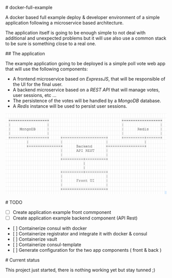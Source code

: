 # docker-full-example

A docker based full example deploy & developer environment of a simple
application following a microservice based architecture.

The application itself is going to be enough simple to not deal with
additional and unexpected problems but it will use also use a common stack to
be sure is something close to a real one.

## The application

The example application going to be deployed is a simple poll vote web app
that will use the following components:

* A frontend microservice based on *ExpressJS*, that will be responsible of 
  the UI for the final user.
* A backend microservice based on a *REST API* that will manage votes,
  user sessions, etc ...
* The persistence of the votes will be handled by a *MongoDB* database.
* A *Redis* instance will be used to persist user sessions.

![Application Arquitecture](docs/fig1.png)



# TODO

- [ ] Create application example front commponent
- [ ] Create application example backend component (API Rest)
- [ ] Containerize consul with docker
- [ ] Containerize registrator and integrate it with docker & consul
- [ ] Containerize vault
- [ ] Containerize consul-template
- [ ] Generate configuration for the two app components ( front & back )

# Current status

This project just started, there is nothing working yet but stay tunned ;)
